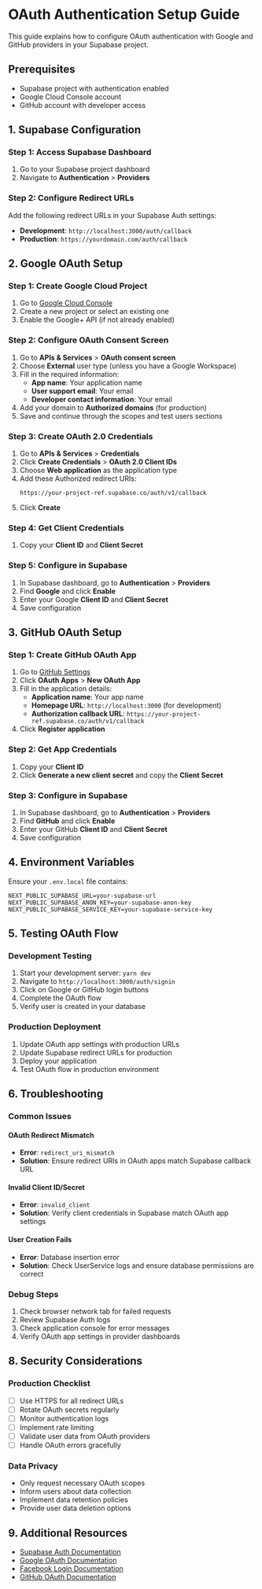 # OAuth Authentication Setup Guide

This guide explains how to configure OAuth authentication with Google and GitHub providers in your Supabase project.

## Prerequisites

- Supabase project with authentication enabled
- Google Cloud Console account
- GitHub account with developer access

## 1. Supabase Configuration

### Step 1: Access Supabase Dashboard

1. Go to your Supabase project dashboard
2. Navigate to **Authentication** > **Providers**

### Step 2: Configure Redirect URLs

Add the following redirect URLs in your Supabase Auth settings:

- **Development**: `http://localhost:3000/auth/callback`
- **Production**: `https://yourdomain.com/auth/callback`

## 2. Google OAuth Setup

### Step 1: Create Google Cloud Project

1. Go to [Google Cloud Console](https://console.cloud.google.com/)
2. Create a new project or select an existing one
3. Enable the Google+ API (if not already enabled)

### Step 2: Configure OAuth Consent Screen

1. Go to **APIs & Services** > **OAuth consent screen**
2. Choose **External** user type (unless you have a Google Workspace)
3. Fill in the required information:
   - **App name**: Your application name
   - **User support email**: Your email
   - **Developer contact information**: Your email
4. Add your domain to **Authorized domains** (for production)
5. Save and continue through the scopes and test users sections

### Step 3: Create OAuth 2.0 Credentials

1. Go to **APIs & Services** > **Credentials**
2. Click **Create Credentials** > **OAuth 2.0 Client IDs**
3. Choose **Web application** as the application type
4. Add these Authorized redirect URIs:
   ```
   https://your-project-ref.supabase.co/auth/v1/callback
   ```
5. Click **Create**

### Step 4: Get Client Credentials

1. Copy your **Client ID** and **Client Secret**

### Step 5: Configure in Supabase

1. In Supabase dashboard, go to **Authentication** > **Providers**
2. Find **Google** and click **Enable**
3. Enter your Google **Client ID** and **Client Secret**
4. Save configuration

## 3. GitHub OAuth Setup

### Step 1: Create GitHub OAuth App

1. Go to [GitHub Settings](https://github.com/settings/developers)
2. Click **OAuth Apps** > **New OAuth App**
3. Fill in the application details:
   - **Application name**: Your app name
   - **Homepage URL**: `http://localhost:3000` (for development)
   - **Authorization callback URL**: `https://your-project-ref.supabase.co/auth/v1/callback`
4. Click **Register application**

### Step 2: Get App Credentials

1. Copy your **Client ID**
2. Click **Generate a new client secret** and copy the **Client Secret**

### Step 3: Configure in Supabase

1. In Supabase dashboard, go to **Authentication** > **Providers**
2. Find **GitHub** and click **Enable**
3. Enter your GitHub **Client ID** and **Client Secret**
4. Save configuration

## 4. Environment Variables

Ensure your `.env.local` file contains:

```env
NEXT_PUBLIC_SUPABASE_URL=your-supabase-url
NEXT_PUBLIC_SUPABASE_ANON_KEY=your-supabase-anon-key
NEXT_PUBLIC_SUPABASE_SERVICE_KEY=your-supabase-service-key
```

## 5. Testing OAuth Flow

### Development Testing

1. Start your development server: `yarn dev`
2. Navigate to `http://localhost:3000/auth/signin`
3. Click on Google or GitHub login buttons
4. Complete the OAuth flow
5. Verify user is created in your database

### Production Deployment

1. Update OAuth app settings with production URLs
2. Update Supabase redirect URLs for production
3. Deploy your application
4. Test OAuth flow in production environment

## 6. Troubleshooting

### Common Issues

#### OAuth Redirect Mismatch

- **Error**: `redirect_uri_mismatch`
- **Solution**: Ensure redirect URIs in OAuth apps match Supabase callback URL

#### Invalid Client ID/Secret

- **Error**: `invalid_client`
- **Solution**: Verify client credentials in Supabase match OAuth app settings

#### User Creation Fails

- **Error**: Database insertion error
- **Solution**: Check UserService logs and ensure database permissions are correct

### Debug Steps

1. Check browser network tab for failed requests
2. Review Supabase Auth logs
3. Check application console for error messages
4. Verify OAuth app settings in provider dashboards

## 8. Security Considerations

### Production Checklist

- [ ] Use HTTPS for all redirect URLs
- [ ] Rotate OAuth secrets regularly
- [ ] Monitor authentication logs
- [ ] Implement rate limiting
- [ ] Validate user data from OAuth providers
- [ ] Handle OAuth errors gracefully

### Data Privacy

- Only request necessary OAuth scopes
- Inform users about data collection
- Implement data retention policies
- Provide user data deletion options

## 9. Additional Resources

- [Supabase Auth Documentation](https://supabase.com/docs/guides/auth)
- [Google OAuth Documentation](https://developers.google.com/identity/protocols/oauth2)
- [Facebook Login Documentation](https://developers.facebook.com/docs/facebook-login/)
- [GitHub OAuth Documentation](https://docs.github.com/en/developers/apps/building-oauth-apps)
